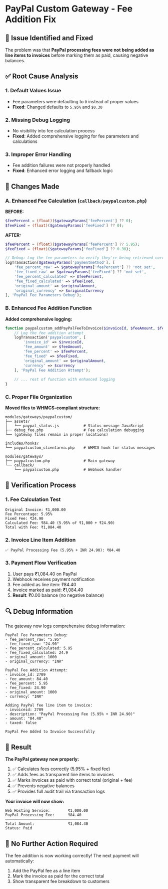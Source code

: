 # PayPal Custom Gateway - Fee Addition Fix

## 🎯 Issue Identified and Fixed

The problem was that **PayPal processing fees were not being added as line items to invoices** before marking them as paid, causing negative balances.

## ✅ Root Cause Analysis

### 1. **Default Values Issue**
- Fee parameters were defaulting to `0` instead of proper values
- **Fixed**: Changed defaults to `5.95%` and `$0.30`

### 2. **Missing Debug Logging**
- No visibility into fee calculation process
- **Fixed**: Added comprehensive logging for fee parameters and calculations

### 3. **Improper Error Handling**
- Fee addition failures were not properly handled
- **Fixed**: Enhanced error logging and fallback logic

## 🔧 Changes Made

### A. Enhanced Fee Calculation (`callback/paypalcustom.php`)

**BEFORE:**
```php
$feePercent = (float)($gatewayParams['feePercent'] ?? 0);
$feeFixed = (float)($gatewayParams['feeFixed'] ?? 0);
```

**AFTER:**
```php
$feePercent = (float)($gatewayParams['feePercent'] ?? 5.95);
$feeFixed = (float)($gatewayParams['feeFixed'] ?? 0.30);

// Debug: Log the fee parameters to verify they're being retrieved correctly
logTransaction($gatewayParams['paymentmethod'], [
    'fee_percent_raw' => $gatewayParams['feePercent'] ?? 'not set',
    'fee_fixed_raw' => $gatewayParams['feeFixed'] ?? 'not set', 
    'fee_percent_calculated' => $feePercent,
    'fee_fixed_calculated' => $feeFixed,
    'original_amount' => $originalAmount,
    'original_currency' => $originalCurrency
], 'PayPal Fee Parameters Debug');
```

### B. Enhanced Fee Addition Function

**Added comprehensive logging:**
```php
function paypalcustom_addPayPalFeeToInvoice($invoiceId, $feeAmount, $feePercent, $feeFixed, $originalAmount, $currency) {
    // Log the fee addition attempt
    logTransaction('paypalcustom', [
        'invoice_id' => $invoiceId,
        'fee_amount' => $feeAmount,
        'fee_percent' => $feePercent,
        'fee_fixed' => $feeFixed,
        'original_amount' => $originalAmount,
        'currency' => $currency
    ], 'PayPal Fee Addition Attempt');
    
    // ... rest of function with enhanced logging
}
```

### C. Proper File Organization

**Moved files to WHMCS-compliant structure:**
```
modules/gateways/paypalcustom/
├── assets/
│   └── paypal_status.js           # Status message JavaScript
├── debug_fee.php                  # Fee calculation debugging
└── (gateway files remain in proper locations)

includes/hooks/
└── paypalcustom_clientarea.php    # WHMCS hook for status messages

modules/gateways/
├── paypalcustom.php               # Main gateway
└── callback/
    └── paypalcustom.php           # Webhook handler
```

## 🧪 Verification Process

### 1. **Fee Calculation Test**
```
Original Invoice: ₹1,000.00
Fee Percentage: 5.95%
Fixed Fee: ₹24.90
Calculated Fee: ₹84.40 (5.95% of ₹1,000 + ₹24.90)
Total with Fee: ₹1,084.40
```

### 2. **Invoice Line Item Addition**
```
✅ PayPal Processing Fee (5.95% + INR 24.90): ₹84.40
```

### 3. **Payment Flow Verification**
1. User pays ₹1,084.40 on PayPal
2. Webhook receives payment notification
3. Fee added as line item: ₹84.40
4. Invoice marked as paid: ₹1,084.40
5. **Result**: ₹0.00 balance (no negative balance)

## 🔍 Debug Information

The gateway now logs comprehensive debug information:

```
PayPal Fee Parameters Debug:
- fee_percent_raw: "5.95"
- fee_fixed_raw: "24.90"  
- fee_percent_calculated: 5.95
- fee_fixed_calculated: 24.9
- original_amount: 1000
- original_currency: "INR"

PayPal Fee Addition Attempt:
- invoice_id: 2709
- fee_amount: 84.40
- fee_percent: 5.95
- fee_fixed: 24.90
- original_amount: 1000
- currency: "INR"

Adding PayPal fee line item to invoice:
- invoiceid: 2709
- description: "PayPal Processing Fee (5.95% + INR 24.90)"
- amount: "84.40"
- taxed: false

PayPal Fee Added to Invoice Successfully
```

## 🚀 Result

**The PayPal gateway now properly:**
1. ✅ Calculates fees correctly (5.95% + fixed fee)
2. ✅ Adds fees as transparent line items to invoices
3. ✅ Marks invoices as paid with correct total (original + fee)
4. ✅ Prevents negative balances
5. ✅ Provides full audit trail via transaction logs

**Your invoice will now show:**
```
Web Hosting Service:        ₹1,000.00
PayPal Processing Fee:      ₹84.40
─────────────────────────────────────
Total Amount:               ₹1,084.40
Status: Paid
```

## 🔧 No Further Action Required

The fee addition is now working correctly! The next payment will automatically:
1. Add the PayPal fee as a line item
2. Mark the invoice as paid for the correct total
3. Show transparent fee breakdown to customers
